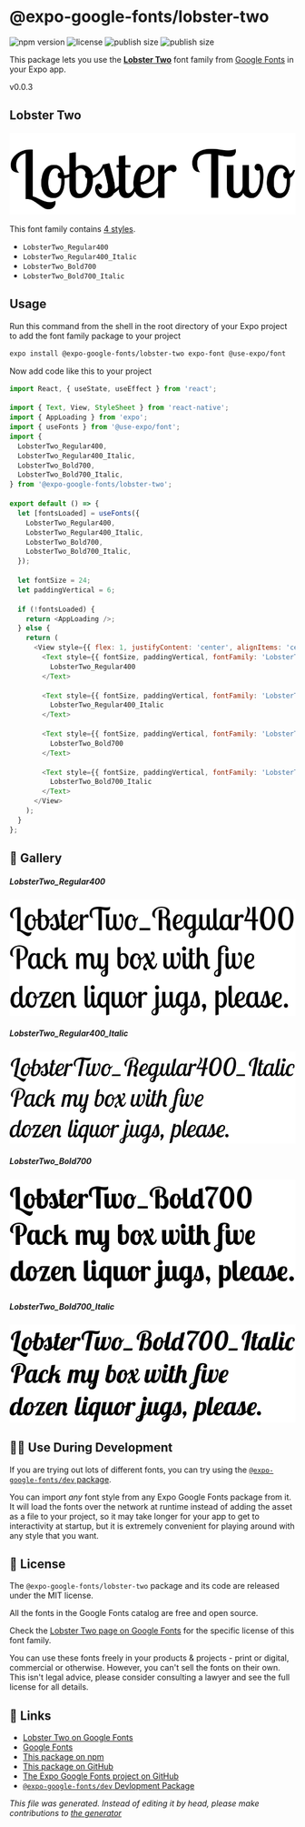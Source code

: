# @expo-google-fonts/lobster-two

![npm version](https://flat.badgen.net/npm/v/@expo-google-fonts/lobster-two)
![license](https://flat.badgen.net/github/license/expo/google-fonts)
![publish size](https://flat.badgen.net/packagephobia/install/@expo-google-fonts/lobster-two)
![publish size](https://flat.badgen.net/packagephobia/publish/@expo-google-fonts/lobster-two)

This package lets you use the [**Lobster Two**](https://fonts.google.com/specimen/Lobster+Two) font family from [Google Fonts](https://fonts.google.com/) in your Expo app.

v0.0.3

## Lobster Two

![Lobster Two](./font-family.png)

This font family contains [4 styles](#gallery).

- `LobsterTwo_Regular400`
- `LobsterTwo_Regular400_Italic`
- `LobsterTwo_Bold700`
- `LobsterTwo_Bold700_Italic`

## Usage

Run this command from the shell in the root directory of your Expo project to add the font family package to your project
```sh
expo install @expo-google-fonts/lobster-two expo-font @use-expo/font
```

Now add code like this to your project
```js
import React, { useState, useEffect } from 'react';

import { Text, View, StyleSheet } from 'react-native';
import { AppLoading } from 'expo';
import { useFonts } from '@use-expo/font';
import {
  LobsterTwo_Regular400,
  LobsterTwo_Regular400_Italic,
  LobsterTwo_Bold700,
  LobsterTwo_Bold700_Italic,
} from '@expo-google-fonts/lobster-two';

export default () => {
  let [fontsLoaded] = useFonts({
    LobsterTwo_Regular400,
    LobsterTwo_Regular400_Italic,
    LobsterTwo_Bold700,
    LobsterTwo_Bold700_Italic,
  });

  let fontSize = 24;
  let paddingVertical = 6;

  if (!fontsLoaded) {
    return <AppLoading />;
  } else {
    return (
      <View style={{ flex: 1, justifyContent: 'center', alignItems: 'center' }}>
        <Text style={{ fontSize, paddingVertical, fontFamily: 'LobsterTwo_Regular400' }}>
          LobsterTwo_Regular400
        </Text>

        <Text style={{ fontSize, paddingVertical, fontFamily: 'LobsterTwo_Regular400_Italic' }}>
          LobsterTwo_Regular400_Italic
        </Text>

        <Text style={{ fontSize, paddingVertical, fontFamily: 'LobsterTwo_Bold700' }}>
          LobsterTwo_Bold700
        </Text>

        <Text style={{ fontSize, paddingVertical, fontFamily: 'LobsterTwo_Bold700_Italic' }}>
          LobsterTwo_Bold700_Italic
        </Text>
      </View>
    );
  }
};

```

## 🔡 Gallery

##### LobsterTwo_Regular400
![LobsterTwo_Regular400](./0c7a1501aa183946996d6a6dd00639131356d161f596511cf06339053570e634.ttf.png)

##### LobsterTwo_Regular400_Italic
![LobsterTwo_Regular400_Italic](./c0dbd5c04e410d8e4da9017651e742b0e62adac50ae9b77ad22cf0407e27e211.ttf.png)

##### LobsterTwo_Bold700
![LobsterTwo_Bold700](./510f984a2bfaf23d533e8c389063fe40f2e0d02c2d16889ff79e565345b3aaa5.ttf.png)

##### LobsterTwo_Bold700_Italic
![LobsterTwo_Bold700_Italic](./37a829bca6d8cab14c9768897a1dafc7fcc08b7b459ba3bd2a2e0dac406eead9.ttf.png)


## 👩‍💻 Use During Development

If you are trying out lots of different fonts, you can try using the [`@expo-google-fonts/dev` package](https://github.com/expo/google-fonts/tree/master/font-packages/dev#readme).

You can import *any* font style from any Expo Google Fonts package from it. It will load the fonts
over the network at runtime instead of adding the asset as a file to your project, so it may take longer
for your app to get to interactivity at startup, but it is extremely convenient
for playing around with any style that you want.

## 📖 License

The `@expo-google-fonts/lobster-two` package and its code are released under the MIT license.

All the fonts in the Google Fonts catalog are free and open source.

Check the [Lobster Two page on Google Fonts](https://fonts.google.com/specimen/Lobster+Two) for the specific license of this font family.

You can use these fonts freely in your products & projects - print or digital, commercial or otherwise. However, you can't sell the fonts on their own. This isn't legal advice, please consider consulting a lawyer and see the full license for all details.

## 🔗 Links

- [Lobster Two on Google Fonts](https://fonts.google.com/specimen/Lobster+Two)
- [Google Fonts](https://fonts.google.com/)
- [This package on npm](https://www.npmjs.com/package/@expo-google-fonts/lobster-two)
- [This package on GitHub](https://github.com/expo/google-fonts/tree/master/font-packages/lobster-two)
- [The Expo Google Fonts project on GitHub](https://github.com/expo/google-fonts)
- [`@expo-google-fonts/dev` Devlopment Package](https://github.com/expo/google-fonts/tree/master/font-packages/dev)


*This file was generated. Instead of editing it by head, please make contributions to [the generator](https://github.com/expo/google-fonts/tree/master/packages/generator)*
